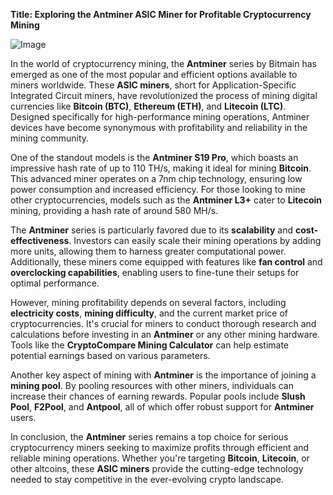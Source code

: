 **Title: Exploring the Antminer ASIC Miner for Profitable Cryptocurrency Mining**

![Image](https://github.com/user-attachments/assets/31692037-0104-4703-abd1-696b6a7dd41b)

In the world of cryptocurrency mining, the **Antminer** series by Bitmain has emerged as one of the most popular and efficient options available to miners worldwide. These **ASIC miners**, short for Application-Specific Integrated Circuit miners, have revolutionized the process of mining digital currencies like **Bitcoin (BTC)**, **Ethereum (ETH)**, and **Litecoin (LTC)**. Designed specifically for high-performance mining operations, Antminer devices have become synonymous with profitability and reliability in the mining community.

One of the standout models is the **Antminer S19 Pro**, which boasts an impressive hash rate of up to 110 TH/s, making it ideal for mining **Bitcoin**. This advanced miner operates on a 7nm chip technology, ensuring low power consumption and increased efficiency. For those looking to mine other cryptocurrencies, models such as the **Antminer L3+** cater to **Litecoin** mining, providing a hash rate of around 580 MH/s.

The **Antminer** series is particularly favored due to its **scalability** and **cost-effectiveness**. Investors can easily scale their mining operations by adding more units, allowing them to harness greater computational power. Additionally, these miners come equipped with features like **fan control** and **overclocking capabilities**, enabling users to fine-tune their setups for optimal performance.

However, mining profitability depends on several factors, including **electricity costs**, **mining difficulty**, and the current market price of cryptocurrencies. It's crucial for miners to conduct thorough research and calculations before investing in an **Antminer** or any other mining hardware. Tools like the **CryptoCompare Mining Calculator** can help estimate potential earnings based on various parameters.

Another key aspect of mining with **Antminer** is the importance of joining a **mining pool**. By pooling resources with other miners, individuals can increase their chances of earning rewards. Popular pools include **Slush Pool**, **F2Pool**, and **Antpool**, all of which offer robust support for **Antminer** users.

In conclusion, the **Antminer** series remains a top choice for serious cryptocurrency miners seeking to maximize profits through efficient and reliable mining operations. Whether you're targeting **Bitcoin**, **Litecoin**, or other altcoins, these **ASIC miners** provide the cutting-edge technology needed to stay competitive in the ever-evolving crypto landscape.